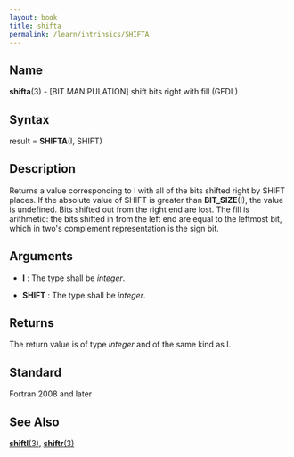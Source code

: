 ```yaml
---
layout: book
title: shifta
permalink: /learn/intrinsics/SHIFTA
---
```

## __Name__

__shifta__(3) - \[BIT MANIPULATION\] shift bits right with fill
(GFDL)

## __Syntax__

result = __SHIFTA__(I, SHIFT)

## __Description__

Returns a value corresponding to I with all of the bits shifted right by
SHIFT places. If the absolute value of SHIFT is greater than
__BIT\_SIZE__(I), the value is undefined. Bits shifted out from the
right end are lost. The fill is arithmetic: the bits shifted in from the
left end are equal to the leftmost bit, which in two's complement
representation is the sign bit.

## __Arguments__

  - __I__
    : The type shall be _integer_.

  - __SHIFT__
    : The type shall be _integer_.

## __Returns__

The return value is of type _integer_ and of the same kind as I.

## __Standard__

Fortran 2008 and later

## __See Also__

[__shiftl__(3)](SHIFTL),
[__shiftr__(3)](SHIFTR)
